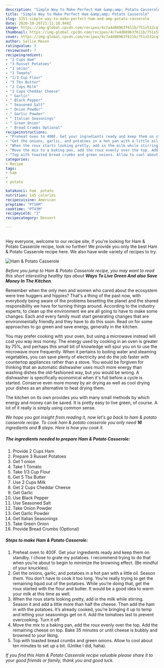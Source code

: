 ```yaml
---
description: "Simple Way to Make Perfect Ham &amp;amp; Potato Casserole"
title: "Simple Way to Make Perfect Ham &amp;amp; Potato Casserole"
slug: 3351-simple-way-to-make-perfect-ham-and-amp-potato-casserole
date: 2020-10-26T21:11:18.848Z
image: https://img-global.cpcdn.com/recipes/4c7a4d88963f611b/751x532cq70/ham-potato-casserole-recipe-main-photo.jpg
thumbnail: https://img-global.cpcdn.com/recipes/4c7a4d88963f611b/751x532cq70/ham-potato-casserole-recipe-main-photo.jpg
cover: https://img-global.cpcdn.com/recipes/4c7a4d88963f611b/751x532cq70/ham-potato-casserole-recipe-main-photo.jpg
author: Sallie Mason
ratingvalue: 3
reviewcount: 7
recipeingredient:
- "2 Cups Ham"
- "3 Russet Potatoes"
- "1 onion"
- "1 Tomato"
- "1/3 Cup Flour"
- "5 Tbs Butter"
- "2 Cups Milk"
- "2 Cups Cheddar Cheese"
- " Garlic"
- " Black Pepper"
- " Seasoned Salt"
- " Onion Powder"
- " Garlic Powder"
- " Italian Seasonings"
- " Green Onion"
- " Bread Crumbs Optional"
recipeinstructions:
- "Preheat oven to 400F. Get your ingredients ready and keep them on standby. I chose to grate my potatoes. I recommend trying to do that when you’re about to begin to minimize the browning effect. (Be mindful of your knuckles)."
- "Get the onions, garlic, and potatoes in a hot pan with a little oil. Season them. You don’t have to cook it too long. You’re really trying to get the remaining liquid out of the potatoes. While you’re doing that, get the roux started with the flour and butter. It would be a good idea to warm your milk at this time as well."
- "When the roux starts looking pretty, add in the milk while stirring. Season it and add a little more than half the cheese. Then add the ham in with the potatoes. It’s already cooked, you’re bringing it up to temp and letting your seasonings get on it. Add the tomatoes last to prevent overcooking. Turn it off"
- "Move the mix to a baking pan, add the roux evenly over the top. Add the remaining cheese on top. Bake 35 minutes or until cheese is bubbly and browned to your liking."
- "Top with toasted bread crumbs and green onions. Allow to cool about ten minutes to set up a bit. (Unlike I did, haha)."
categories:
- Recipe
tags:
- ham
- 
- potato

katakunci: ham  potato 
nutrition: 145 calories
recipecuisine: American
preptime: "PT16M"
cooktime: "PT43M"
recipeyield: "1"
recipecategory: Dessert

---
```

<br>
Hey everyone, welcome to our recipe site, if you're looking for Ham &amp; Potato Casserole recipe, look no further! We provide you only the best Ham &amp; Potato Casserole recipe here. We also have wide variety of recipes to try.
<br>


![Ham &amp; Potato Casserole](https://img-global.cpcdn.com/recipes/4c7a4d88963f611b/751x532cq70/ham-potato-casserole-recipe-main-photo.jpg)

<i>Before you jump to Ham &amp; Potato Casserole recipe, you may want to read this short interesting healthy tips about 
<strong>Ways To Live Green And also Save Money In The Kitchen</strong>.</i>
</br>

Remember when the only men and women who cared about the ecosystem were tree huggers and hippies? That's a thing of the past now, with everybody being aware of the problems besetting the planet and the shared responsibility we have for turning things around. According to the industry experts, to clean up the environment we are all going to have to make some changes. Each and every family must start generating changes that are environmentally friendly and they have to do this soon. Read on for some approaches to go green and save energy, generally in the kitchen.

You may prefer cooking with your oven, but using a microwave instead will cost you way less money. The energy used by cooking in an oven is greater by 75%, and perhaps this small bit of knowledge will spur you on to use the microwave more frequently. When it pertains to boiling water and steaming vegetables, you can save plenty of electricity and do the job faster with countertop appliances rather than a stove. You would be forgiven for thinking that an automatic dishwasher uses much more energy than washing dishes the old-fashioned way, but you would be wrong. A dishwasher is specifically economical when it's full before a cycle is started. Conserve even more money by air drying as well as cool drying your dishes as an alternative to heat drying them.

The kitchen on its own provides you with many small methods by which energy and money can be saved. It is pretty easy to live green, of course. A lot of it really is simply using common sense.


<i>We hope you got insight from reading it, now let's go back to ham &amp; potato casserole recipe. To cook ham &amp; potato casserole you only need <strong>16</strong> ingredients and <strong>5</strong> steps. Here is how you cook it.
</i>

##### The ingredients needed to prepare Ham &amp; Potato Casserole:

1. Provide 2 Cups Ham
1. Prepare 3 Russet Potatoes
1. Get 1 onion
1. Take 1 Tomato
1. Take 1/3 Cup Flour
1. Get 5 Tbs Butter
1. Use 2 Cups Milk
1. Get 2 Cups Cheddar Cheese
1. Get  Garlic
1. Use  Black Pepper
1. Use  Seasoned Salt
1. Take  Onion Powder
1. Get  Garlic Powder
1. Get  Italian Seasonings
1. Take  Green Onion
1. Provide  Bread Crumbs (Optional)


##### Steps to make Ham &amp; Potato Casserole:

1. Preheat oven to 400F. Get your ingredients ready and keep them on standby. I chose to grate my potatoes. I recommend trying to do that when you’re about to begin to minimize the browning effect. (Be mindful of your knuckles).
1. Get the onions, garlic, and potatoes in a hot pan with a little oil. Season them. You don’t have to cook it too long. You’re really trying to get the remaining liquid out of the potatoes. While you’re doing that, get the roux started with the flour and butter. It would be a good idea to warm your milk at this time as well.
1. When the roux starts looking pretty, add in the milk while stirring. Season it and add a little more than half the cheese. Then add the ham in with the potatoes. It’s already cooked, you’re bringing it up to temp and letting your seasonings get on it. Add the tomatoes last to prevent overcooking. Turn it off
1. Move the mix to a baking pan, add the roux evenly over the top. Add the remaining cheese on top. Bake 35 minutes or until cheese is bubbly and browned to your liking.
1. Top with toasted bread crumbs and green onions. Allow to cool about ten minutes to set up a bit. (Unlike I did, haha).


<i>If you find this Ham &amp; Potato Casserole recipe valuable please share it to your good friends or family, thank you and good luck.</i>
